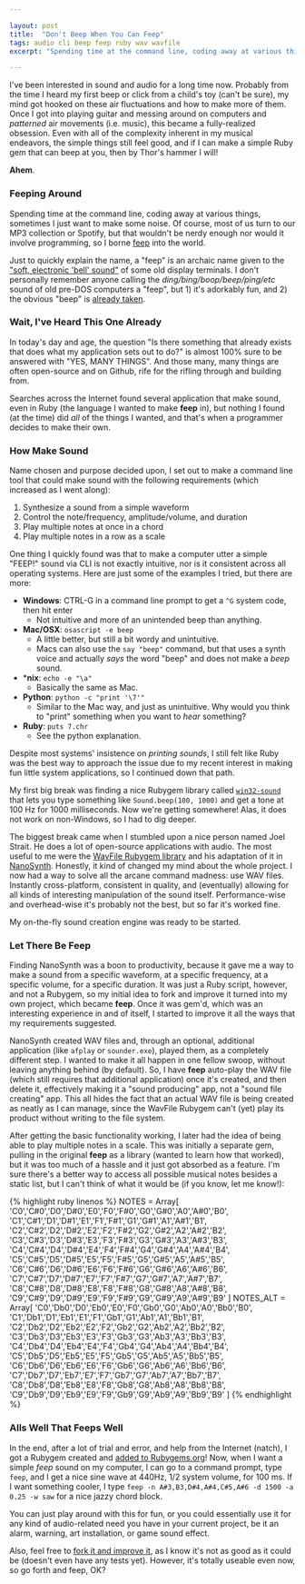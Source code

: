 ```yaml
---

layout: post
title:  "Don't Beep When You Can Feep"
tags: audio cli beep feep ruby wav wavfile
excerpt: "Spending time at the command line, coding away at various things, sometimes I just want to make some noise. Of course, most of us turn to our MP3 collection or Spotify, but that wouldn't be nerdy enough nor would it involve programming, so I borne 'feep' into the world."

---
```


I've been interested in sound and audio for a long time now. Probably from the time I heard my first beep or click from a child's toy (can't be sure), my mind got hooked on these air fluctuations and how to make more of them. Once I got into playing guitar and messing around on computers and *patterned* air movements (i.e. music), this became a fully-realized obsession. Even with all of the complexity inherent in my musical endeavors, the simple things still feel good, and if I can make a simple Ruby gem that can beep at you, then by Thor's hammer I will!

**Ahem**.

<!--more-->

### Feeping Around

Spending time at the command line, coding away at various things, sometimes I just want to make some noise. Of course, most of us turn to our MP3 collection or Spotify, but that wouldn't be nerdy enough nor would it involve programming, so I borne [feep](https://rubygems.org/gems/feep) into the world.

Just to quickly explain the name, a "feep" is an archaic name given to the ["soft, electronic 'bell' sound"](http://dictionary.reference.com/browse/feep) of some old display terminals. I don't personally remember anyone calling the *ding/bing/boop/beep/ping/etc* sound of old pre-DOS computers a "feep", but 1) it's adorkably fun, and 2) the obvious "beep" is [already taken](https://github.com/johnath/beep).

### Wait, I've Heard This One Already

In today's day and age, the question "Is there something that already exists that does what my application sets out to do?" is almost 100% sure to be answered with "YES, MANY THINGS". And those many, many things are often open-source and on Github, rife for the rifling through and building from.

Searches across the Internet found several application that make sound, even in Ruby (the language I wanted to make **feep** in), but nothing I found (at the time) did *all* of the things I wanted, and that's when a programmer decides to make their own.

### How Make Sound

Name chosen and purpose decided upon, I set out to make a command line tool that could make sound with the following requirements (which increased as I went along):

1) Synthesize a sound from a simple waveform
2) Control the note/frequency, amplitude/volume, and duration
3) Play multiple notes at once in a chord
4) Play multiple notes in a row as a scale

One thing I quickly found was that to make a computer utter a simple "FEEP!" sound via CLI is not exactly intuitive, nor is it consistent across all operating systems. Here are just some of the examples I tried, but there are more:

* **Windows**: CTRL-G in a command line prompt to get a `^G` system code, then hit enter
  * Not intuitive and more of an unintended beep than anything.
* **Mac/OSX**: `osascript -e beep`
  * A little better, but still a bit wordy and unintuitive.
  * Macs can also use the `say "beep"` command, but that uses a synth voice and actually *says* the word "beep" and does not make a *beep* sound.
* ***nix**: `echo -e "\a"`
  * Basically the same as Mac.
* **Python**: `python -c "print '\7'"`
  * Similar to the Mac way, and just as unintuitive. Why would you think to "print" something when you want to *hear* something?
* **Ruby**: `puts 7.chr`
  * See the python explanation.

Despite most systems' insistence on *printing sounds*, I still felt like Ruby was the best way to approach the issue due to my recent interest in making fun little system applications, so I continued down that path.

My first big break was finding a nice Rubygem library called [`win32-sound`](http://rubyonwindows.blogspot.com/2007/05/adding-sound-to-your-ruby-apps.html) that lets you type something like `Sound.beep(100, 1000)` and get a tone at 100 Hz for 1000 milliseconds. Now we're getting somewhere! Alas, it does not work on non-Windows, so I had to dig deeper.

The biggest break came when I stumbled upon a nice person named Joel Strait. He does a lot of open-source applications with audio. The most useful to me were the [WavFile Rubygem library](http://wavefilegem.com) and his adaptation of it in [NanoSynth](http://www.joelstrait.com/blog/2014/6/14/nanosynth_create_sound_with_ruby). Honestly, it kind of changed my mind about the whole project. I now had a way to solve all the arcane command madness: use WAV files. Instantly cross-platform, consistent in quality, and (eventually) allowing for all kinds of interesting manipulation of the sound itself. Performance-wise and overhead-wise it's probably not the best, but so far it's worked fine.

My on-the-fly sound creation engine was ready to be started.

### Let There Be Feep

Finding NanoSynth was a boon to productivity, because it gave me a way to make a sound from a specific waveform, at a specific frequency, at a specific volume, for a specific duration. It was just a Ruby script, however, and not a Rubygem, so my initial idea to fork and improve it turned into my own project, which became **feep**. Once it was gem'd, which was an interesting experience in and of itself, I started to improve it all the ways that my requirements suggested.

NanoSynth created WAV files and, through an optional, additional application (like `afplay` or `sounder.exe`), played them, as a completely different step. I wanted to make it all happen in one fellow swoop, without leaving anything behind (by default). So, I have **feep** auto-play the WAV file (which still requires that additional application) once it's created, and then delete it, effectively making it a "sound producing" app, not a "sound file creating" app. This all hides the fact that an actual WAV file is being created as neatly as I can manage, since the WavFile Rubygem can't (yet) play its product without writing to the file system.

After getting the basic functionality working, I later had the idea of being able to play multiple notes in a scale. This was initially a separate gem, pulling in the original **feep** as a library (wanted to learn how that worked), but it was too much of a hassle and it just got absorbed as a feature. I'm sure there's a better way to access all possible musical notes besides a static list, but I can't think of what it would be (if you know, let me know!):

{% highlight ruby linenos %}
NOTES = Array[
  'C0','C#0','D0','D#0','E0','F0','F#0','G0','G#0','A0','A#0','B0',
  'C1','C#1','D1','D#1','E1','F1','F#1','G1','G#1','A1','A#1','B1',
  'C2','C#2','D2','D#2','E2','F2','F#2','G2','G#2','A2','A#2','B2',
  'C3','C#3','D3','D#3','E3','F3','F#3','G3','G#3','A3','A#3','B3',
  'C4','C#4','D4','D#4','E4','F4','F#4','G4','G#4','A4','A#4','B4',
  'C5','C#5','D5','D#5','E5','F5','F#5','G5','G#5','A5','A#5','B5',
  'C6','C#6','D6','D#6','E6','F6','F#6','G6','G#6','A6','A#6','B6',
  'C7','C#7','D7','D#7','E7','F7','F#7','G7','G#7','A7','A#7','B7',
  'C8','C#8','D8','D#8','E8','F8','F#8','G8','G#8','A8','A#8','B8',
  'C9','C#9','D9','D#9','E9','F9','F#9','G9','G#9','A9','A#9','B9'
]
NOTES_ALT = Array[
  'C0','Db0','D0','Eb0','E0','F0','Gb0','G0','Ab0','A0','Bb0','B0',
  'C1','Db1','D1','Eb1','E1','F1','Gb1','G1','Ab1','A1','Bb1','B1',
  'C2','Db2','D2','Eb2','E2','F2','Gb2','G2','Ab2','A2','Bb2','B2',
  'C3','Db3','D3','Eb3','E3','F3','Gb3','G3','Ab3','A3','Bb3','B3',
  'C4','Db4','D4','Eb4','E4','F4','Gb4','G4','Ab4','A4','Bb4','B4',
  'C5','Db5','D5','Eb5','E5','F5','Gb5','G5','Ab5','A5','Bb5','B5',
  'C6','Db6','D6','Eb6','E6','F6','Gb6','G6','Ab6','A6','Bb6','B6',
  'C7','Db7','D7','Eb7','E7','F7','Gb7','G7','Ab7','A7','Bb7','B7',
  'C8','Db8','D8','Eb8','E8','F8','Gb8','G8','Ab8','A8','Bb8','B8',
  'C9','Db9','D9','Eb9','E9','F9','Gb9','G9','Ab9','A9','Bb9','B9'
]
{% endhighlight %}

### Alls Well That Feeps Well

In the end, after a lot of trial and error, and help from the Internet (natch), I got a Rubygem created and [added to Rubygems.org](https://rubygems.org/gems/feep)! Now, when I want a simple *feep* sound on my computer, I can go to a command prompt, type `feep`, and I get a nice sine wave at 440Hz, 1/2 system volume, for 100 ms. If I want something cooler, I type `feep -n A#3,B3,D#4,A#4,C#5,A#6 -d 1500 -a 0.25 -w saw` for a nice jazzy chord block.

You can just play around with this for fun, or you could essentially use it for any kind of audio-related need you have in your current project, be it an alarm, warning, art installation, or game sound effect.

Also, feel free to [fork it and improve it](https://github.com/michaelchadwick/feep), as I know it's not as good as it could be (doesn't even have any tests yet). However, it's totally useable even now, so go forth and feep, OK?